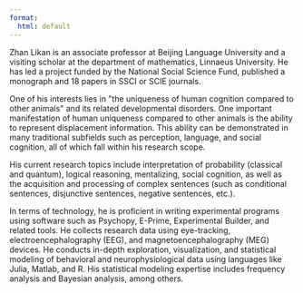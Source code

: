 ```yaml
---
format:
  html: default
---
```


Zhan Likan is an associate professor at Beijing Language University and a visiting scholar at the department of mathematics, Linnaeus University. He has led a project funded by the National Social Science Fund, published a monograph and 18 papers in SSCI or SCIE journals.

One of his interests lies in "the uniqueness of human cognition compared to other animals" and its related developmental disorders. One important manifestation of human uniqueness compared to other animals is the ability to represent displacement information. This ability can be demonstrated in many traditional subfields such as perception, language, and social cognition, all of which fall within his research scope. 

His current research topics include interpretation of probability (classical and quantum), logical reasoning, mentalizing, social cognition, as well as the acquisition and processing of complex sentences (such as conditional sentences, disjunctive sentences, negative sentences, etc.).

In terms of technology, he is proficient in writing experimental programs using software such as Psychopy, E-Prime, Experimental Builder, and related tools. He collects research data using eye-tracking, electroencephalography (EEG), and magnetoencephalography (MEG) devices. He conducts in-depth exploration, visualization, and statistical modeling of behavioral and neurophysiological data using languages like Julia, Matlab, and R. His statistical modeling expertise includes frequency analysis and Bayesian analysis, among others.

<!-- My undergraduate major is Teaching Chinese as a Second Language. But I turned out to be more interested in the underling processes of language comprehension and language learning, rather than in the language teaching practices. Henceforth, I changed my postgraduate major to cognitive psychology. During my postgraduate study, I had training linguistics (theoretical linguistics especially generative linguistics, psycholinguistics, and neurolinguistics) and psychology (general psychology, experimental psychology, and cognitive neuroscience), as well as some experimental techniques, such as E-prime, and eye tracking techniques (Eyelink II/1000). My master's thesis was on the interpretation of logical connectives in human language, and to investigate the topic, I also read extensively on analytic philosophy, logic, reasoning, and rationality. As an extension of my Master project, my PhD project explored the meaning of conditional connective in human language, and used it as a pivot to find the uniqueness of human language and human itself. Because of the multidisciplinary property of the project, my PhD major is cognitive science. The institution I pursued my PhD degree is the Center for Cognition and its Disorders, Macquarie University, Australia, which hosts three MEG systems. During that period,  I started to use the R programming language to analyze my data and to receive systematic training on MEG such as equipment maintenance, experiment design, as well as data acquisition and analyses etc. Since 2018, I start to use Julia as a potential alternative to R to do my data analyses.

After graduation, I joined Beijing Language and Culture University in 2014 as a tenured faculty member of Faculty of Language Sciences. Since 2014 up to now, I have being teaching undergraduate courses like *Science and Scientific Research*, *Statistics for Behavioral Science*, *General Psychology*, *Experimental Psychology*, and postgraduate courses like *R for statistics and data visualization*, *Introduction to Cognitive Neuroscience*, and *Introduction to Neurolinguistics*. I was also a core member of the application and establishment of two new undergraduate majors in the Beijing Language and Culture University: Speech and language science (Approved by Ministry of Education PRC in 2015) and Linguistics (The first linguistic major at the undergraduate level in China, approved by Ministry of Education PRC in 2018). In 2015, I was in charge of building an MEG machine there, the first child MEG machine in China. As a principle investigator, I have received one external funding from the National Social Science Fund of China (The national top-level project in philosophy and social science field in China), seven internal fundings from the Beijing Language and Culture University or Macquarie University. As a co-investigator, I have received one major project from the National Social Science Found of China, one major project from the Beijing Language and Culture University. As a co-investigator, I am also attending two university sponsored projects intending to enhance the academic level of the university. From 2014 up to now, I have published 12 peer reviewed journal articles in SSCI and/or SCIE indexed journals. I was or continues to be a peer-reviewer of  *Cognition*, *Journal of Semantics*, *Language, Cogintion, and Neuroscience*, *First Language*, *Scientific Reports*，*Journal of Visualized Experiments*, *SAGE Open*, and *Language Teaching and Linguistic Studies* (In Chinese). As a member of the academic advisory committee, I jointly organized the 24th annual conference of the International Association of Chinese Linguistics. 

One important aspect that outperforms humankind from other animals is that human language can represent information that is not here and now, i.e., displacement. Displacements are representations referring to the past, to the future, to the events that do not exist in reality, or to a person's belief and aim, etc. My current research pursues are in these directions. First, predictive processing. One important reason that human can efficiently comprehend the fast ongoing auditory language input is that they can preprocess the information that has not yet been but is logically possible to be encountered, i.e., predictive processing. Second, irrealis. Irrealis is a marked way that human language uses to express displacement. Disjunctives, conditionals, and epistemic modals are among those linguistic markers that signify irrealis. Third, theory of mind. Other person's or even oneself's internal states, such as beliefs, intents, desires, emotions, knowledge, etc., i.e., theory of mind, are also the information that cannot be directly sensed. Effectively taking other's belief into consideration is important both for social interaction and for language comprehension.

My way to pursue these topics can be described from different perspectives. From the perspective of theoretical issues, I will stress their status in and their relation to logic, analytic philosophy, reasoning, and rationality. From the perspective of research participants, I will continue with typical developed adults, and gradually extend to typical and atypical developing children. If conditions permit, I will also compare human and animals to find the uniqueness of humankind. From the perspective of research methods, I'll continue to use the behavioral and eye-tracking techniques that I'm familiar with. I am also planning to introduce new techniques that are appropriate to the research topics, such as computational modeling, machine learning, neurophysiological (e.g., EEG/MEG), or neuroimaging (e.g., fMRI) techniques etc. -->
